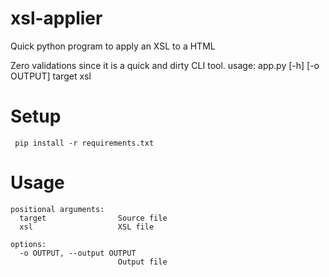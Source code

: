 # xsl-applier
Quick python program to apply an XSL to a HTML

Zero validations since it is a quick and dirty CLI tool.
usage: app.py [-h] [-o OUTPUT] target xsl

# Setup
` pip install -r requirements.txt`

# Usage
```
positional arguments:
  target                Source file
  xsl                   XSL file

options:
  -o OUTPUT, --output OUTPUT
                        Output file
```
